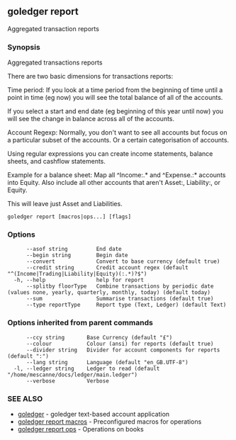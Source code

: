 ## goledger report

Aggregated transaction reports

### Synopsis

Aggregated transactions reports

There are two basic dimensions for transactions reports:

Time period:
  If you look at a time period from the beginning of time
  until a point in time (eg now) you will see the total
  balance of all of the accounts.
  
  If you select a start and end date (eg beginning of this
  year until now) you will see the change in balance
  across all of the accounts.

Account Regexp:
  Normally, you don't want to see all accounts but focus
  on a particular subset of the accounts. Or a certain
  categorisation of accounts.
  
  Using regular expressions you can create income statements,
  balance sheets, and cashflow statements.

  Example for a balance sheet:
  Map all ^Income:.* and ^Expense.:* accounts into Equity. Also
  include all other accounts that aren't Asset:, Liability:,
  or Equity.

  This will leave just Asset and Liabilities.
    


```
goledger report [macros|ops...] [flags]
```

### Options

```
      --asof string         End date
      --begin string        Begin date
      --convert             Convert to base currency (default true)
      --credit string       Credit account regex (default "^(Income|Trading|Liability|Equity)(:.*)?$")
  -h, --help                help for report
      --splitby floorType   Combine transactions by periodic date (values none, yearly, quarterly, monthly, today) (default today)
      --sum                 Summarise transactions (default true)
      --type reportType     Report type (Text, Ledger) (default Text)
```

### Options inherited from parent commands

```
      --ccy string       Base Currency (default "£")
      --colour           Colour (ansi) for reports (default true)
      --divider string   Divider for account components for reports (default ":")
      --lang string      Language (default "en_GB.UTF-8")
  -l, --ledger string    Ledger to read (default "/home/mescanne/docs/ledger/main.ledger")
      --verbose          Verbose
```

### SEE ALSO

* [goledger](goledger.md)	 - goledger text-based account application
* [goledger report macros](goledger_report_macros.md)	 - Preconfigured macros for operations
* [goledger report ops](goledger_report_ops.md)	 - Operations on books

